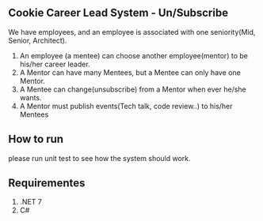 ﻿## Cookie Career Lead System - Un/Subscribe
We have employees, and an employee is associated with one seniority(Mid, Senior, Architect).
1. An employee (a mentee) can choose another employee(mentor) to be his/her career leader.
2. A Mentor can have many Mentees, but a Mentee can only have one Mentor.
3. A Mentee can change(unsubscribe) from a Mentor when ever he/she wants.
4. A Mentor must publish events(Tech talk, code review..) to his/her Mentees

## How to run
please run unit test to see how the system should work.

## Requirementes
 1. .NET 7
 2. C#